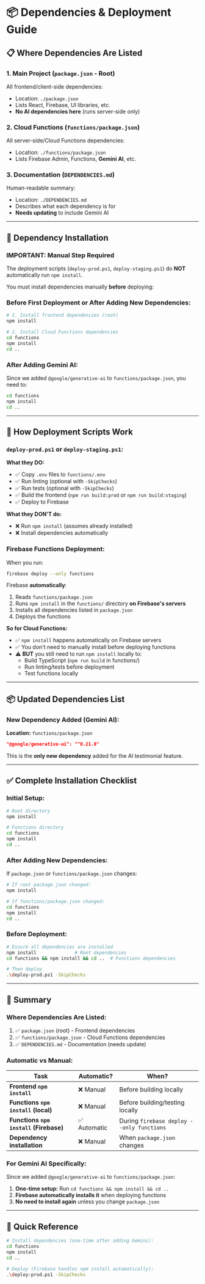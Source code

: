# 📦 Dependencies & Deployment Guide

## 📋 Where Dependencies Are Listed

### 1. **Main Project (`package.json` - Root)**
All frontend/client-side dependencies:
- Location: `./package.json`
- Lists React, Firebase, UI libraries, etc.
- **No AI dependencies here** (runs server-side only)

### 2. **Cloud Functions (`functions/package.json`)**
All server-side/Cloud Functions dependencies:
- Location: `./functions/package.json`
- Lists Firebase Admin, Functions, **Gemini AI**, etc.

### 3. **Documentation (`DEPENDENCIES.md`)**
Human-readable summary:
- Location: `./DEPENDENCIES.md`
- Describes what each dependency is for
- **Needs updating** to include Gemini AI

---

## 🔧 Dependency Installation

### **IMPORTANT: Manual Step Required**

The deployment scripts (`deploy-prod.ps1`, `deploy-staging.ps1`) do **NOT** automatically run `npm install`.

You must install dependencies manually **before** deploying:

### **Before First Deployment or After Adding New Dependencies:**

```bash
# 1. Install frontend dependencies (root)
npm install

# 2. Install Cloud Functions dependencies
cd functions
npm install
cd ..
```

### **After Adding Gemini AI:**
Since we added `@google/generative-ai` to `functions/package.json`, you need to:

```bash
cd functions
npm install
cd ..
```

---

## 🚀 How Deployment Scripts Work

### `deploy-prod.ps1` or `deploy-staging.ps1`:

**What they DO:**
- ✅ Copy `.env` files to `functions/.env`
- ✅ Run linting (optional with `-SkipChecks`)
- ✅ Run tests (optional with `-SkipChecks`)
- ✅ Build the frontend (`npm run build:prod` or `npm run build:staging`)
- ✅ Deploy to Firebase

**What they DON'T do:**
- ❌ Run `npm install` (assumes already installed)
- ❌ Install dependencies automatically

### **Firebase Functions Deployment:**

When you run:
```bash
firebase deploy --only functions
```

Firebase **automatically**:
1. Reads `functions/package.json`
2. Runs `npm install` in the `functions/` directory **on Firebase's servers**
3. Installs all dependencies listed in `package.json`
4. Deploys the functions

**So for Cloud Functions:**
- ✅ `npm install` happens automatically on Firebase servers
- ✅ You don't need to manually install before deploying functions
- ⚠️ **BUT** you still need to run `npm install` locally to:
  - Build TypeScript (`npm run build` in functions/)
  - Run linting/tests before deployment
  - Test functions locally

---

## 📦 Updated Dependencies List

### New Dependency Added (Gemini AI):

**Location:** `functions/package.json`

```json
"@google/generative-ai": "^0.21.0"
```

This is the **only new dependency** added for the AI testimonial feature.

---

## ✅ Complete Installation Checklist

### **Initial Setup:**
```bash
# Root directory
npm install

# Functions directory
cd functions
npm install
cd ..
```

### **After Adding New Dependencies:**

If `package.json` or `functions/package.json` changes:

```bash
# If root package.json changed:
npm install

# If functions/package.json changed:
cd functions
npm install
cd ..
```

### **Before Deployment:**

```bash
# Ensure all dependencies are installed
npm install              # Root dependencies
cd functions && npm install && cd ..  # Functions dependencies

# Then deploy
.\deploy-prod.ps1 -SkipChecks
```

---

## 🎯 Summary

### **Where Dependencies Are Listed:**
1. ✅ `package.json` (root) - Frontend dependencies
2. ✅ `functions/package.json` - Cloud Functions dependencies
3. ✅ `DEPENDENCIES.md` - Documentation (needs update)

### **Automatic vs Manual:**

| Task | Automatic? | When? |
|------|------------|-------|
| **Frontend `npm install`** | ❌ Manual | Before building locally |
| **Functions `npm install` (local)** | ❌ Manual | Before building/testing locally |
| **Functions `npm install` (Firebase)** | ✅ Automatic | During `firebase deploy --only functions` |
| **Dependency installation** | ❌ Manual | When `package.json` changes |

### **For Gemini AI Specifically:**

Since we added `@google/generative-ai` to `functions/package.json`:

1. **One-time setup:** Run `cd functions && npm install && cd ..`
2. **Firebase automatically installs it** when deploying functions
3. **No need to install again** unless you change `package.json`

---

## 🚀 Quick Reference

```bash
# Install dependencies (one-time after adding Gemini):
cd functions
npm install
cd ..

# Deploy (Firebase handles npm install automatically):
.\deploy-prod.ps1 -SkipChecks
```


